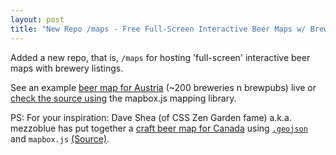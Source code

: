 ```yaml
---
layout: post
title: "New Repo /maps - Free Full-Screen Interactive Beer Maps w/ Brewery Listings"
---
```


Added a new repo, that is, `/maps` for hosting 'full-screen'
interactive beer maps with brewery listings.

See an example [beer map for Austria](http://openbeer.github.io/maps/at) (~200 breweries n brewpubs)
live or [check the source using](https://github.com/openbeer/maps) the mapbox.js mapping library.

PS: For your inspiration: Dave Shea (of CSS Zen Garden fame) a.k.a.
mezzoblue has put together a [craft beer map for Canada](http://beermap.ca) using
[`.geojson`](https://github.com/mezzoblue/canadian-craft-breweries)
and `mapbox.js` [(Source)](https://github.com/mezzoblue/beermap.ca).

